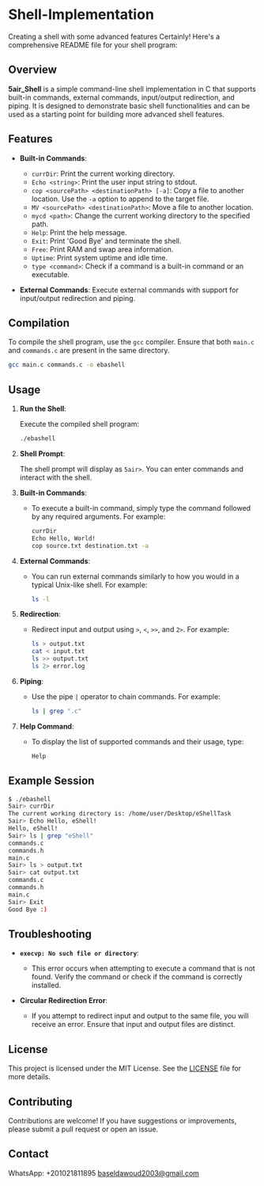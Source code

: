 # Shell-Implementation
Creating a shell with some advanced features
Certainly! Here's a comprehensive README file for your shell program:

## Overview

**5air_Shell** is a simple command-line shell implementation in C that supports built-in commands, external commands, input/output redirection, and piping. It is designed to demonstrate basic shell functionalities and can be used as a starting point for building more advanced shell features.

## Features

- **Built-in Commands**:
  - `currDir`: Print the current working directory.
  - `Echo <string>`: Print the user input string to stdout.
  - `cop <sourcePath> <destinationPath> [-a]`: Copy a file to another location. Use the `-a` option to append to the target file.
  - `MV <sourcePath> <destinationPath>`: Move a file to another location.
  - `mycd <path>`: Change the current working directory to the specified path.
  - `Help`: Print the help message.
  - `Exit`: Print 'Good Bye' and terminate the shell.
  - `Free`: Print RAM and swap area information.
  - `Uptime`: Print system uptime and idle time.
  - `type <command>`: Check if a command is a built-in command or an executable.

- **External Commands**: Execute external commands with support for input/output redirection and piping.

## Compilation

To compile the shell program, use the `gcc` compiler. Ensure that both `main.c` and `commands.c` are present in the same directory.

```bash
gcc main.c commands.c -o ebashell
```

## Usage

1. **Run the Shell**:

   Execute the compiled shell program:

   ```bash
   ./ebashell
   ```

2. **Shell Prompt**:

   The shell prompt will display as `5air>`. You can enter commands and interact with the shell.

3. **Built-in Commands**:

   - To execute a built-in command, simply type the command followed by any required arguments. For example:
     ```bash
     currDir
     Echo Hello, World!
     cop source.txt destination.txt -a
     ```

4. **External Commands**:

   - You can run external commands similarly to how you would in a typical Unix-like shell. For example:
     ```bash
     ls -l
     ```

5. **Redirection**:

   - Redirect input and output using `>`, `<`, `>>`, and `2>`. For example:
     ```bash
     ls > output.txt
     cat < input.txt
     ls >> output.txt
     ls 2> error.log
     ```

6. **Piping**:

   - Use the pipe `|` operator to chain commands. For example:
     ```bash
     ls | grep ".c"
     ```

7. **Help Command**:

   - To display the list of supported commands and their usage, type:
     ```bash
     Help
     ```

## Example Session

```bash
$ ./ebashell
5air> currDir
The current working directory is: /home/user/Desktop/eShellTask
5air> Echo Hello, eShell!
Hello, eShell!
5air> ls | grep "eShell"
commands.c
commands.h
main.c
5air> ls > output.txt
5air> cat output.txt
commands.c
commands.h
main.c
5air> Exit
Good Bye :)
```

## Troubleshooting

- **`execvp: No such file or directory`**:
  - This error occurs when attempting to execute a command that is not found. Verify the command or check if the command is correctly installed.

- **Circular Redirection Error**:
  - If you attempt to redirect input and output to the same file, you will receive an error. Ensure that input and output files are distinct.

## License

This project is licensed under the MIT License. See the [LICENSE](LICENSE) file for more details.

## Contributing

Contributions are welcome! If you have suggestions or improvements, please submit a pull request or open an issue.

## Contact

WhatsApp: +201021811895
baseldawoud2003@gmail.com
